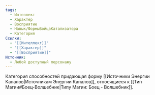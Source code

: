 ```yaml
---
tags:
  - Интеллект
  - Характер
  - Восприятие
  - Навык/ФормыБойцаКатализатора
  - Категория
Ссылки:
  - "[[Интеллект]]"
  - "[[Характер]]"
  - "[[Восприятие]]"
Источник:
  - Любой доступный персонажу
---
```

Категория способностей придающая форму [[Источники Энергии Каналов|Источникам Энергии Каналов]], относящиеся к [[Тип Магии#Боец-Волшебник|Типу Магии: Боец - Волшебник]].